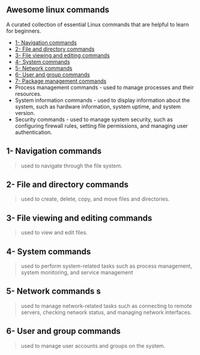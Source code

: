 ## Awesome linux commands

A curated collection of essential Linux commands that are helpful to learn for beginners.

- [1- Navigation commands](#section1) 
- [2- File and directory commands](#section2)
- [3- File viewing and editing commands](#section3)
- [4- System commands](#section4)
- [5- Network commands](#section5)
- [6- User and group commands](#section6)
- [7- Package management commands](#section7)
- Process management commands - used to manage processes and their resources.
- System information commands - used to display information about the system, such as hardware information, system uptime, and system version.
- Security commands - used to manage system security, such as configuring firewall rules, setting file permissions, and managing user authentication.

<h2 id="section1">1- Navigation commands</h2>

> used to navigate through the file system.

<h2 id="section2">2- File and directory commands</h2>

> used to create, delete, copy, and move files and directories.

<h2 id="section3">3- File viewing and editing commands</h2>

> used to view and edit files.

<h2 id="section4">4- System commands</h2>

> used to perform system-related tasks such as process management, system monitoring, and service management

<h2 id="section5">5- Network commands s</h2>

> used to manage network-related tasks such as connecting to remote servers, checking network status, and managing network interfaces.

<h2 id="section6">6- User and group commands</h2>

> used to manage user accounts and groups on the system.

<h2 id="section7>7- Package management commands</h2>

> used to manage packages and software on the system.
